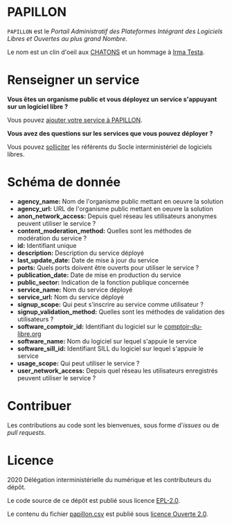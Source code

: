 
# PAPILLON

`PAPILLON` est le *Portail Administratif des Plateformes Intégrant des
Logiciels Libres et Ouvertes au plus grand Nombre*.

Le nom est un clin d'oeil aux [CHATONS](https://chatons.org/) et un hommage à [Irma Testa](https://fr.wikipedia.org/wiki/Irma_Testa).


# Renseigner un service

**Vous êtes un organisme public et vous déployez un service s'appuyant
sur un logiciel libre ?**

Vous pouvez [ajouter votre service à PAPILLON](https://github.com/etalab/papillon/issues/new?assignees=bzg&labels=Soumission&template=ajouter-un-service.md&title=Nouveau+service+%3A+).

**Vous avez des questions sur les services que vous pouvez déployer ?**

Vous pouvez [solliciter](https://sill.etalab.gouv.fr/fr/contact) les référents du Socle interministériel de
logiciels libres.


# Schéma de donnée

-   **agency\_name:** Nom de l'organisme public mettant en oeuvre la solution
-   **agency\_url:** URL de l'organisme public mettant en oeuvre la solution
-   **anon\_network\_access:** Depuis quel réseau les utilisateurs anonymes
    peuvent utiliser le service ?
-   **content\_moderation\_method:** Quelles sont les méthodes de modération
    du service ?
-   **id:** Identifiant unique
-   **description:** Description du service déployé
-   **last\_update\_date:** Date de mise à jour du service
-   **ports:** Quels ports doivent être ouverts pour utiliser le service ?
-   **publication\_date:** Date de mise en production du service
-   **public\_sector:** Indication de la fonction publique concernée
-   **service\_name:** Nom du service déployé
-   **service\_url:** Nom du service déployé
-   **signup\_scope:** Qui peut s'inscrire au service comme utilisateur ?
-   **signup\_validation\_method:** Quelles sont les méthodes de validation
    des utilisateurs ?
-   **software\_comptoir\_id:** Identifiant du logiciel sur le [comptoir-du-libre.org](https://comptoir-du-libre.org)
-   **software\_name:** Nom du logiciel sur lequel s'appuie le service
-   **software\_sill\_id:** Identifiant SILL du logiciel sur lequel s'appuie le service
-   **usage\_scope:** Qui peut utiliser le service ?
-   **user\_network\_access:** Depuis quel réseau les utilisateurs
    enregistrés peuvent utiliser le service ?


# Contribuer

Les contributions au code sont les bienvenues, sous forme d'*issues* ou de *pull requests*.


# Licence

2020 Délégation interministérielle du numérique et les contributeurs du dépôt.

Le code source de ce dépôt est publié sous licence [EPL-2.0](LICENSE).

Le contenu du fichier [papillon.csv](papillon.csv) est publié sous [licence Ouverte 2.0](LICENSE.Etalab-2.0.md).

